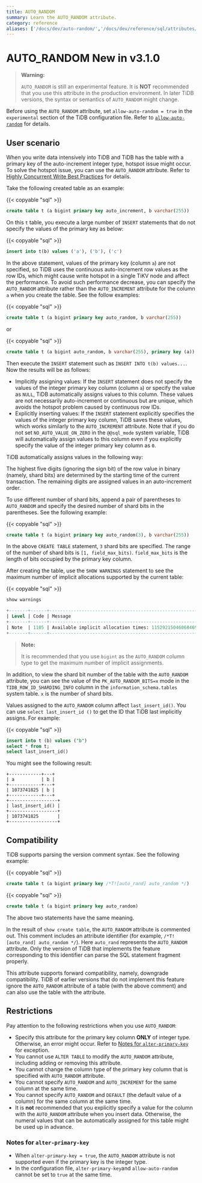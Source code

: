 ```yaml
---
title: AUTO_RANDOM
summary: Learn the AUTO_RANDOM attribute.
category: reference
aliases: ['/docs/dev/auto-random/','/docs/dev/reference/sql/attributes/auto-random/']
---
```


# AUTO_RANDOM <span class="version-mark">New in v3.1.0</span>

> **Warning:**
>
> `AUTO_RANDOM` is still an experimental feature. It is **NOT** recommended that you use this attribute in the production environment. In later TiDB versions, the syntax or semantics of `AUTO_RANDOM` might change.

Before using the `AUTO_RANDOM` attribute, set `allow-auto-random = true` in the `experimental` section of the TiDB configuration file. Refer to [`allow-auto-random`](/tidb-configuration-file.md#allow-auto-random) for details.

## User scenario

When you write data intensively into TiDB and TiDB has the table with a primary key of the auto-increment integer type, hotspot issue might occur. To solve the hotspot issue, you can use the `AUTO_RANDOM` attribute. Refer to [Highly Concurrent Write Best Practices](/best-practices/high-concurrency-best-practices.md#complex-hotspot-problems) for details.

Take the following created table as an example:

{{< copyable "sql" >}}

```sql
create table t (a bigint primary key auto_increment, b varchar(255))
```

On this `t` table, you execute a large number of `INSERT` statements that do not specify the values of the primary key as below:

{{< copyable "sql" >}}

```sql
insert into t(b) values ('a'), ('b'), ('c')
```

In the above statement, values of the primary key (column `a`) are not specified, so TiDB uses the continuous auto-increment row values as the row IDs, which might cause write hotspot in a single TiKV node and affect the performance. To avoid such performance decrease, you can specify the `AUTO_RANDOM` attribute rather than the `AUTO_INCREMENT` attribute for the column `a` when you create the table. See the follow examples:

{{< copyable "sql" >}}

```sql
create table t (a bigint primary key auto_random, b varchar(255))
```

or

{{< copyable "sql" >}}

```sql
create table t (a bigint auto_random, b varchar(255), primary key (a))
```

Then execute the `INSERT` statement such as `INSERT INTO t(b) values...`. Now the results will be as follows:

+ Implicitly assigning values: If the `INSERT` statement does not specify the values of the integer primary key column (column `a`) or specify the value as `NULL`, TiDB automatically assigns values to this column. These values are not necessarily auto-increment or continuous but are unique, which avoids the hotspot problem caused by continuous row IDs.
+ Explicitly inserting values: If the `INSERT` statement explicitly specifies the values of the integer primary key column, TiDB saves these values, which works similarly to the `AUTO_INCREMENT` attribute. Note that if you do not set `NO_AUTO_VALUE_ON_ZERO` in the `@@sql_mode` system variable, TiDB will automatically assign values to this column even if you explicitly specify the value of the integer primary key column as `0`.

TiDB automatically assigns values in the following way:

The highest five digits (ignoring the sign bit) of the row value in binary (namely, shard bits) are determined by the starting time of the current transaction. The remaining digits are assigned values in an auto-increment order.

To use different number of shard bits, append a pair of parentheses to `AUTO_RANDOM` and specify the desired number of shard bits in the parentheses. See the following example:

{{< copyable "sql" >}}

```sql
create table t (a bigint primary key auto_random(3), b varchar(255))
```

In the above `CREATE TABLE` statement, `3` shard bits are specified. The range of the number of shard bits is `[1, field_max_bits)`. `field_max_bits` is the length of bits occupied by the primary key column.

After creating the table, use the `SHOW WARNINGS` statement to see the maximum number of implicit allocations supported by the current table:

{{< copyable "sql" >}}

```sql
show warnings
```

```sql
+-------+------+----------------------------------------------------------+
| Level | Code | Message                                                  |
+-------+------+----------------------------------------------------------+
| Note  | 1105 | Available implicit allocation times: 1152921504606846976 |
+-------+------+----------------------------------------------------------+
```

> **Note:**
>
> It is recommended that you use `bigint` as the `AUTO_RANDOM` column type to get the maximum number of implicit assignments.

In addition, to view the shard bit number of the table with the `AUTO_RANDOM` attribute, you can see the value of the `PK_AUTO_RANDOM_BITS=x` mode in the `TIDB_ROW_ID_SHARDING_INFO` column in the `information_schema.tables` system table. `x` is the number of shard bits.

Values assigned to the `AUTO_RANDOM` column affect `last_insert_id()`. You can use `select last_insert_id ()` to get the ID that TiDB last implicitly assigns. For example:

{{< copyable "sql" >}}

```sql
insert into t (b) values ("b")
select * from t;
select last_insert_id()
```

You might see the following result:

```
+------------+---+
| a          | b |
+------------+---+
| 1073741825 | b |
+------------+---+
+------------------+
| last_insert_id() |
+------------------+
| 1073741825       |
+------------------+
```

## Compatibility

TiDB supports parsing the version comment syntax. See the following example:

{{< copyable "sql" >}}

```sql
create table t (a bigint primary key /*T![auto_rand] auto_random */)
```

{{< copyable "sql" >}}

```sql
create table t (a bigint primary key auto_random)
```

The above two statements have the same meaning.

In the result of `show create table`, the `AUTO_RANDOM` attribute is commented out. This comment includes an attribute identifier (for example, `/*T![auto_rand] auto_random */`). Here `auto_rand` represents the `AUTO_RANDOM` attribute. Only the version of TiDB that implements the feature corresponding to this identifier can parse the SQL statement fragment properly.

This attribute supports forward compatibility, namely, downgrade compatibility. TiDB of earlier versions that do not implement this feature ignore the `AUTO_RANDOM` attribute of a table (with the above comment) and can also use the table with the attribute.

## Restrictions

Pay attention to the following restrictions when you use `AUTO_RANDOM`:

- Specify this attribute for the primary key column **ONLY** of integer type. Otherwise, an error might occur. Refer to [Notes for `alter-primary-key`](#notes-for-alter-primary-key) for exception.
- You cannot use `ALTER TABLE` to modify the `AUTO_RANDOM` attribute, including adding or removing this attribute.
- You cannot change the column type of the primary key column that is specified with `AUTO_RANDOM` attribute.
- You cannot specify `AUTO_RANDOM` and `AUTO_INCREMENT` for the same column at the same time.
- You cannot specify `AUTO_RANDOM` and `DEFAULT` (the default value of a column) for the same column at the same time.
- It is **not** recommended that you explicitly specify a value for the column with the `AUTO_RANDOM` attribute when you insert data. Otherwise, the numeral values that can be automatically assigned for this table might be used up in advance.

### Notes for `alter-primary-key`

- When `alter-primary-key = true`, the `AUTO_RANDOM` attribute is not supported even if the primary key is the integer type.
- In the configuration file, `alter-primary-key`and `allow-auto-random` cannot be set to `true` at the same time.
